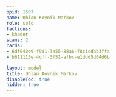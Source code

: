 ```yaml
---
ppid: 1507
name: Uhlan Kovnik Markov
role: solo
factions:
- khador
scans: 2
cards:
- 6df040e9-f981-3a55-88a6-78c1cdab3ffa
- b611115e-4cff-3f51-afbc-e1ddd5d04d6b

layout: model
title: Uhlan Kovnik Markov
disableToc: true
hidden: true
---
```

